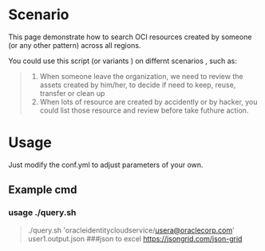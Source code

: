 # Scenario 
This page demonstrate how to search OCI resources created by someone (or any other pattern) across all regions.  

You could use this script (or variants ) on differnt scenarios , such as:

> 1. When someone leave the organization, we need to review the assets created by him/her, to decide if need to keep, reuse, transfer or clean up
> 2. When lots of resource are created by accidently or by hacker, you could list those resource and review before take futhure action.

# Usage
Just modify the conf.yml to adjust parameters of your own.

## Example cmd
### usage ./query.sh <username> <output file name>
> ./query.sh 'oracleidentitycloudservice/usera@oraclecorp.com'  user1.output.json
###json to excel  https://jsongrid.com/json-grid
